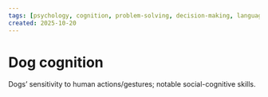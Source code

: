 ```yaml
---
tags: [psychology, cognition, problem-solving, decision-making, language, intelligence, testing, heuristics, bias]
created: 2025-10-20
---
```

# Dog cognition

Dogs’ sensitivity to human actions/gestures; notable social-cognitive skills.
